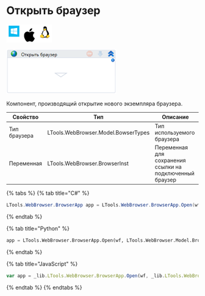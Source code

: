 # Открыть браузер

![](<../../../.gitbook/assets/image (100) (1) (10) (104).png>)

![](<../../../.gitbook/assets/image (293).png>)

Компонент, производящий открытие нового экземпляра браузера.

| Свойство     | Тип                                 | Описание                                                 |
| ------------ | ----------------------------------- | -------------------------------------------------------- |
| Тип браузера | LTools.WebBrowser.Model.BowserTypes | Тип используемого браузера                               |
| Переменная   | LTools.WebBrowser.BrowserInst       | Переменная для сохранения ссылки на подключенный браузер |

{% tabs %}
{% tab title="C#" %}
```csharp
LTools.WebBrowser.BrowserApp app = LTools.WebBrowser.BrowserApp.Open(wf, LTools.WebBrowser.Model.BrowserTypes.IE);
```
{% endtab %}

{% tab title="Python" %}
```python
app = LTools.WebBrowser.BrowserApp.Open(wf, LTools.WebBrowser.Model.BrowserTypes.IE)
```
{% endtab %}

{% tab title="JavaScript" %}
```javascript
var app = _lib.LTools.WebBrowser.BrowserApp.Open(wf, _lib.LTools.WebBrowser.Model.BrowserTypes.IE);
```
{% endtab %}
{% endtabs %}
